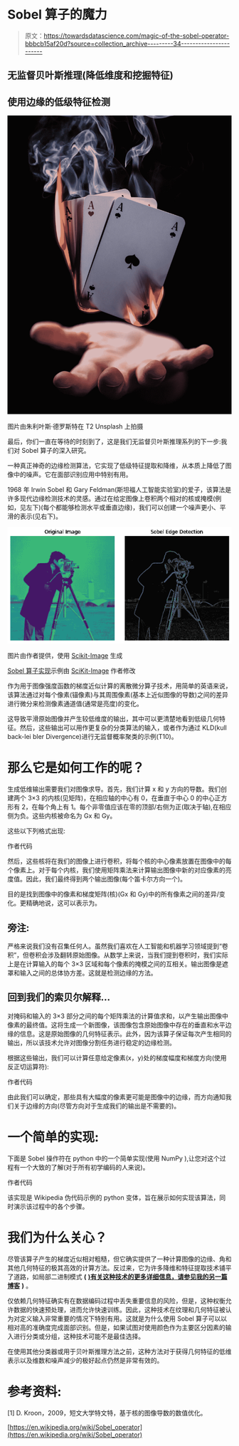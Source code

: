 # Sobel 算子的魔力

> 原文：<https://towardsdatascience.com/magic-of-the-sobel-operator-bbbcb15af20d?source=collection_archive---------34----------------------->

## 无监督贝叶斯推理(降低维度和挖掘特征)

## 使用边缘的低级特征检测

![](img/19103f07ebadb97bcc410c1006e053d9.png)

图片由朱利叶斯·德罗斯特在 T2 Unsplash 上拍摄

最后，你们一直在等待的时刻到了，这是我们无监督贝叶斯推理系列的下一步:我们对 Sobel 算子的深入研究。

一种真正神奇的边缘检测算法，它实现了低级特征提取和降维，从本质上降低了图像中的噪声。它在面部识别应用中特别有用。

1968 年 Irwin Sobel 和 Gary Feldman(斯坦福人工智能实验室)的爱子，该算法是许多现代边缘检测技术的灵感。通过在给定图像上卷积两个相对的核或掩模(例如，见左下)(每个都能够检测水平或垂直边缘)，我们可以创建一个噪声更小、平滑的表示(见右下)。

![](img/74c4c021f7f536f65bbfb4beab2de8a6.png)

图片由作者提供，使用 [Scikit-Image](https://scikit-image.org/) 生成

[Sobel 算子实现](https://scikit-image.org/docs/dev/auto_examples/edges/plot_edge_filter.html)示例由 [SciKit-Image](https://scikit-image.org/) 作者修改

作为用于图像强度函数的梯度近似计算的离散微分算子技术，用简单的英语来说，该算法通过对每个像素(锚像素)与其周围像素(基本上近似图像的导数)之间的差异进行微分来检测像素通道值(通常是亮度)的变化。

这导致平滑原始图像并产生较低维度的输出，其中可以更清楚地看到低级几何特征。然后，这些输出可以用作更复杂的分类算法的输入，或者作为通过 KLD(kull back-lei bler Divergence)进行无监督概率聚类的示例(T10)。

# 那么它是如何工作的呢？

生成低维输出需要我们对图像求导。首先，我们计算 x 和 y 方向的导数。我们创建两个 3×3 的内核(见矩阵)，在相应轴的中心有 0，在垂直于中心 0 的中心正方形有 2，在每个角上有 1。每个非零值应该在零的顶部/右侧为正(取决于轴),在相应侧为负。这些内核被命名为 Gx 和 Gy。

这些以下列格式出现:

作者代码

然后，这些核将在我们的图像上进行卷积，将每个核的中心像素放置在图像中的每个像素上。对于每个内核，我们使用矩阵乘法来计算输出图像中新的对应像素的亮度值。因此，我们最终得到两个输出图像(每个笛卡尔方向一个)。

目的是找到图像中的像素和梯度矩阵(核)(Gx 和 Gy)中的所有像素之间的差异/变化。更精确地说，这可以表示为。

## 旁注:

严格来说我们没有召集任何人。虽然我们喜欢在人工智能和机器学习领域提到“卷积”，但卷积会涉及翻转原始图像。从数学上来说，当我们提到卷积时，我们实际上是在计算输入的每个 3×3 区域和每个像素的掩模之间的互相关。输出图像是遮罩和输入之间的总体协方差。这就是检测边缘的方法。

## 回到我们的索贝尔解释…

对掩码和输入的 3×3 部分之间的每个矩阵乘法的计算值求和，以产生输出图像中像素的最终值。这将生成一个新图像，该图像包含原始图像中存在的垂直和水平边缘的信息。这是原始图像的几何特征表示。此外，因为该算子保证每次产生相同的输出，所以该技术允许对图像分割任务进行稳定的边缘检测。

根据这些输出，我们可以计算任意给定像素(x，y)处的梯度幅度和梯度方向(使用反正切运算符):

作者代码

由此我们可以确定，那些具有大幅度的像素更可能是图像中的边缘，而方向通知我们关于边缘的方向(尽管方向对于生成我们的输出是不需要的)。

# 一个简单的实现:

下面是 Sobel 操作符在 python 中的一个简单实现(使用 NumPy ),让您对这个过程有一个大致的了解(对于所有初学编码的人来说)。

作者代码

该实现是 Wikipedia 伪代码示例的 python 变体，旨在展示如何实现该算法，同时演示该过程中的各个步骤。

# 我们为什么关心？

尽管该算子产生的梯度近似相对粗糙，但它确实提供了一种计算图像的边缘、角和其他几何特征的极其高效的计算方法。反过来，它为许多降维和特征提取技术铺平了道路，如局部二进制模式 **(** [**)有关这种技术的更多详细信息，请参见我的另一篇博客**](/the-power-of-local-binary-patterns-3134178af1c7) **)** 。

仅依赖几何特征确实有在数据编码过程中丢失重要信息的风险，但是，这种权衡允许数据的快速预处理，进而允许快速训练。因此，这种技术在纹理和几何特征被认为对定义输入非常重要的情况下特别有用。这就是为什么使用 Sobel 算子可以以相对高的准确度完成面部识别。但是，如果试图对使用颜色作为主要区分因素的输入进行分类或分组，这种技术可能不是最佳选择。

在使用其他分类器或用于贝叶斯推理方法之前，这种方法对于获得几何特征的低维表示以及维数和噪声减少的极好起点仍然是非常有效的。

# 参考资料:

[1] D. Kroon，2009，短文大学特文特，基于核的图像导数的数值优化。

[https://en.wikipedia.org/wiki/Sobel_operator](https://en.wikipedia.org/wiki/Sobel_operator)